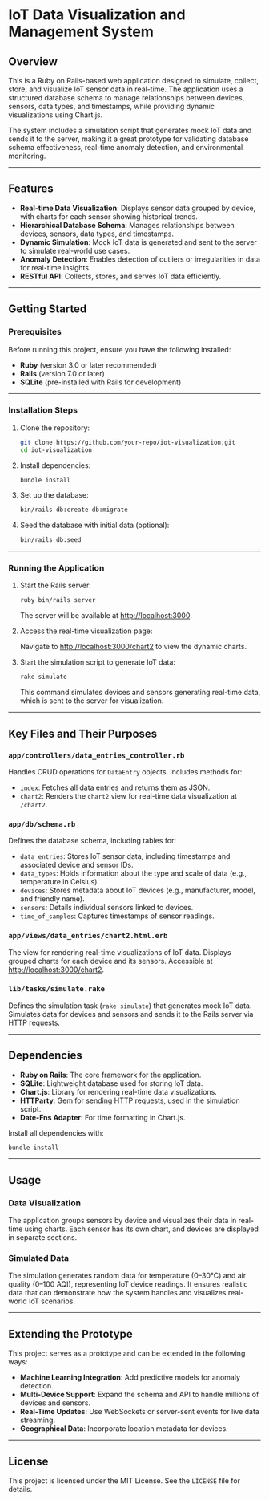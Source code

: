 # IoT Data Visualization and Management System

## Overview

This is a Ruby on Rails-based web application designed to simulate, collect, store, and visualize IoT sensor data in real-time. The application uses a structured database schema to manage relationships between devices, sensors, data types, and timestamps, while providing dynamic visualizations using Chart.js.

The system includes a simulation script that generates mock IoT data and sends it to the server, making it a great prototype for validating database schema effectiveness, real-time anomaly detection, and environmental monitoring.

---

## Features

- **Real-time Data Visualization**: Displays sensor data grouped by device, with charts for each sensor showing historical trends.
- **Hierarchical Database Schema**: Manages relationships between devices, sensors, data types, and timestamps.
- **Dynamic Simulation**: Mock IoT data is generated and sent to the server to simulate real-world use cases.
- **Anomaly Detection**: Enables detection of outliers or irregularities in data for real-time insights.
- **RESTful API**: Collects, stores, and serves IoT data efficiently.

---

## Getting Started

### Prerequisites

Before running this project, ensure you have the following installed:

- **Ruby** (version 3.0 or later recommended)
- **Rails** (version 7.0 or later)
- **SQLite** (pre-installed with Rails for development)

---

### Installation Steps

1. Clone the repository:

   ```bash
   git clone https://github.com/your-repo/iot-visualization.git
   cd iot-visualization
   ```

2. Install dependencies:

   ```bash
   bundle install
   ```

3. Set up the database:

   ```bash
   bin/rails db:create db:migrate
   ```

4. Seed the database with initial data (optional):

   ```bash
   bin/rails db:seed
   ```

---

### Running the Application

1. Start the Rails server:

   ```bash
   ruby bin/rails server
   ```

   The server will be available at [http://localhost:3000](http://localhost:3000).

2. Access the real-time visualization page:

   Navigate to [http://localhost:3000/chart2](http://localhost:3000/chart2) to view the dynamic charts.

3. Start the simulation script to generate IoT data:

   ```bash
   rake simulate
   ```

   This command simulates devices and sensors generating real-time data, which is sent to the server for visualization.

---

## Key Files and Their Purposes

### `app/controllers/data_entries_controller.rb`

Handles CRUD operations for `DataEntry` objects. Includes methods for:

- `index`: Fetches all data entries and returns them as JSON.
- `chart2`: Renders the `chart2` view for real-time data visualization at `/chart2`.

### `app/db/schema.rb`

Defines the database schema, including tables for:

- `data_entries`: Stores IoT sensor data, including timestamps and associated device and sensor IDs.
- `data_types`: Holds information about the type and scale of data (e.g., temperature in Celsius).
- `devices`: Stores metadata about IoT devices (e.g., manufacturer, model, and friendly name).
- `sensors`: Details individual sensors linked to devices.
- `time_of_samples`: Captures timestamps of sensor readings.

### `app/views/data_entries/chart2.html.erb`

The view for rendering real-time visualizations of IoT data. Displays grouped charts for each device and its sensors. Accessible at [http://localhost:3000/chart2](http://localhost:3000/chart2).

### `lib/tasks/simulate.rake`

Defines the simulation task (`rake simulate`) that generates mock IoT data. Simulates data for devices and sensors and sends it to the Rails server via HTTP requests.

---

## Dependencies

- **Ruby on Rails**: The core framework for the application.
- **SQLite**: Lightweight database used for storing IoT data.
- **Chart.js**: Library for rendering real-time data visualizations.
- **HTTParty**: Gem for sending HTTP requests, used in the simulation script.
- **Date-Fns Adapter**: For time formatting in Chart.js.

Install all dependencies with:

```bash
bundle install
```

---

## Usage

### Data Visualization

The application groups sensors by device and visualizes their data in real-time using charts. Each sensor has its own chart, and devices are displayed in separate sections.

### Simulated Data

The simulation generates random data for temperature (0–30°C) and air quality (0–100 AQI), representing IoT device readings. It ensures realistic data that can demonstrate how the system handles and visualizes real-world IoT scenarios.

---

## Extending the Prototype

This project serves as a prototype and can be extended in the following ways:

- **Machine Learning Integration**: Add predictive models for anomaly detection.
- **Multi-Device Support**: Expand the schema and API to handle millions of devices and sensors.
- **Real-Time Updates**: Use WebSockets or server-sent events for live data streaming.
- **Geographical Data**: Incorporate location metadata for devices.

---

## License

This project is licensed under the MIT License. See the `LICENSE` file for details.
